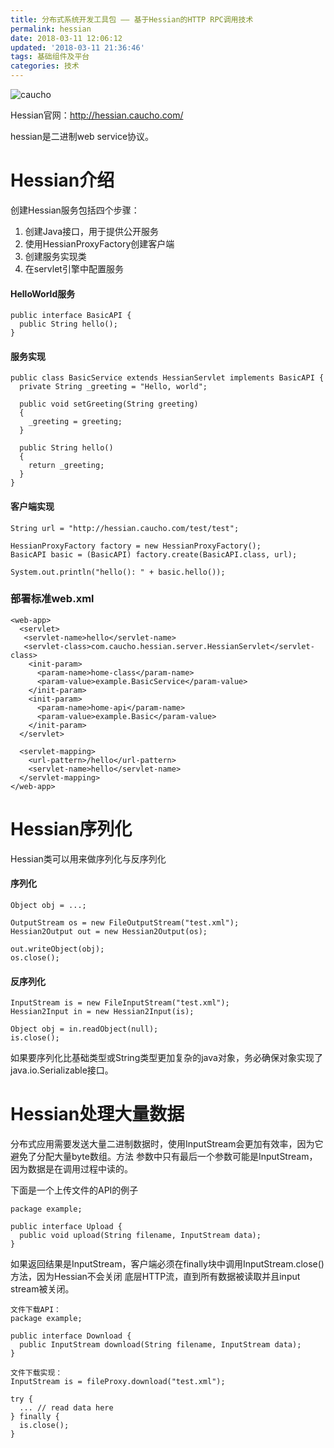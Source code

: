 ```yaml
---
title: 分布式系统开发工具包 —— 基于Hessian的HTTP RPC调用技术
permalink: hessian
date: 2018-03-11 12:06:12
updated: '2018-03-11 21:36:46'
tags: 基础组件及平台
categories: 技术
---
```


![caucho](http://www.yesdata.net/tigercat/caucho-white.jpg)

Hessian官网：http://hessian.caucho.com/ 

hessian是二进制web service协议。

# Hessian介绍
创建Hessian服务包括四个步骤：
1. 创建Java接口，用于提供公开服务
2. 使用HessianProxyFactory创建客户端
3. 创建服务实现类
4. 在servlet引擎中配置服务

#### HelloWorld服务
 ```
 public interface BasicAPI {
   public String hello();
 }
 ```
#### 服务实现
```
public class BasicService extends HessianServlet implements BasicAPI {
  private String _greeting = "Hello, world";

  public void setGreeting(String greeting)
  {
    _greeting = greeting;
  }

  public String hello()
  {
    return _greeting;
  }
}
```

#### 客户端实现
```
String url = "http://hessian.caucho.com/test/test";

HessianProxyFactory factory = new HessianProxyFactory();
BasicAPI basic = (BasicAPI) factory.create(BasicAPI.class, url);

System.out.println("hello(): " + basic.hello());
```

### 部署标准web.xml
```
<web-app>
  <servlet>
   <servlet-name>hello</servlet-name>
   <servlet-class>com.caucho.hessian.server.HessianServlet</servlet-class>
    <init-param>
      <param-name>home-class</param-name>
      <param-value>example.BasicService</param-value>
    </init-param>
    <init-param>
      <param-name>home-api</param-name>
      <param-value>example.Basic</param-value>
    </init-param>
  </servlet>

  <servlet-mapping>
    <url-pattern>/hello</url-pattern>
    <servlet-name>hello</servlet-name>
  </servlet-mapping>
</web-app>
```

# Hessian序列化
Hessian类可以用来做序列化与反序列化

#### 序列化
```
Object obj = ...;

OutputStream os = new FileOutputStream("test.xml");
Hessian2Output out = new Hessian2Output(os);

out.writeObject(obj);
os.close();
```

#### 反序列化
```
InputStream is = new FileInputStream("test.xml");
Hessian2Input in = new Hessian2Input(is);

Object obj = in.readObject(null);
is.close();
```

如果要序列化比基础类型或String类型更加复杂的java对象，务必确保对象实现了java.io.Serializable接口。

# Hessian处理大量数据

分布式应用需要发送大量二进制数据时，使用InputStream会更加有效率，因为它避免了分配大量byte数组。方法
参数中只有最后一个参数可能是InputStream，因为数据是在调用过程中读的。

下面是一个上传文件的API的例子
```
package example;

public interface Upload {
  public void upload(String filename, InputStream data);
}
```

如果返回结果是InputStream，客户端必须在finally块中调用InputStream.close()方法，因为Hessian不会关闭
底层HTTP流，直到所有数据被读取并且input stream被关闭。
```
文件下载API：
package example;

public interface Download {
  public InputStream download(String filename, InputStream data);
}

文件下载实现：
InputStream is = fileProxy.download("test.xml");

try {
  ... // read data here
} finally {
  is.close();
}
```
